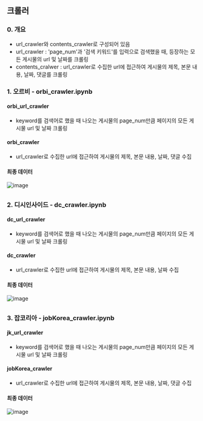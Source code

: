 ## 크롤러

### 0. 개요
- url_crawler와 contents_crawler로 구성되어 있음 
- url_crawler : 'page_num'과 '검색 키워드'를 입력으로 검색했을 때, 등장하는 모든 게시물의 url 및 날짜를 크롤링
- contents_cralwer : url_crawler로 수집한 url에 접근하여 게시물의 제목, 본문 내용, 날짜, 댓글를 크롤링 



### 1. 오르비 - orbi_crawler.ipynb

#### orbi_url_crawler
- keyword를 검색어로 했을 때 나오는 게시물의 page_num만큼 페이지의 모든 게시물 url 및 날짜 크롤링

#### orbi_crawler 
- url_crawler로 수집한 url에 접근하여 게시물의 제목, 본문 내용, 날짜, 댓글 수집

#### 최종 데이터
![image](https://user-images.githubusercontent.com/60679596/156315551-c4d2e713-361d-4028-9ba2-6ccd68fa0373.png)



##
### 2. 디시인사이드 - dc_crawler.ipynb

#### dc_url_crawler 
- keyword를 검색어로 했을 때 나오는 게시물의 page_num만큼 페이지의 모든 게시물 url 및 날짜 크롤링

#### dc_crawler 
- url_crawler로 수집한 url에 접근하여 게시물의 제목, 본문 내용, 날짜 수집

#### 최종 데이터 
![image](https://user-images.githubusercontent.com/60679596/156315810-aec870ad-4116-4a48-a0e9-d78a260f2b3a.png)


##
### 3. 잡코리아 - jobKorea_crawler.ipynb

#### jk_url_crawler
-  keyword를 검색어로 했을 때 나오는 게시물의 page_num만큼 페이지의 모든 게시물 url 및 날짜 크롤링

#### jobKorea_crawler 
- url_crawler로 수집한 url에 접근하여 게시물의 제목, 본문 내용, 날짜, 댓글 수집

#### 최종 데이터 
![image](https://user-images.githubusercontent.com/60679596/156315966-948d9a92-cb0a-4cb5-b715-165722d17fea.png)

